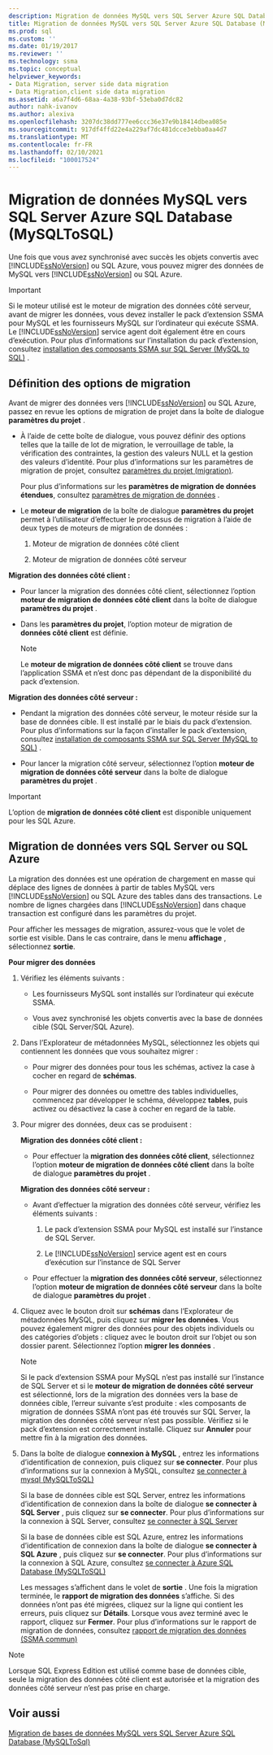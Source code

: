 ```yaml
---
description: Migration de données MySQL vers SQL Server Azure SQL Database (MySQLToSQL)
title: Migration de données MySQL vers SQL Server Azure SQL Database (MySQLToSQL) | Microsoft Docs
ms.prod: sql
ms.custom: ''
ms.date: 01/19/2017
ms.reviewer: ''
ms.technology: ssma
ms.topic: conceptual
helpviewer_keywords:
- Data Migration, server side data migration
- Data Migration,client side data migration
ms.assetid: a6a7f4d6-68aa-4a38-93bf-53eba0d7dc82
author: nahk-ivanov
ms.author: alexiva
ms.openlocfilehash: 3207dc38dd777ee6ccc36e37e9b18414dbea085e
ms.sourcegitcommit: 917df4ffd22e4a229af7dc481dcce3ebba0aa4d7
ms.translationtype: MT
ms.contentlocale: fr-FR
ms.lasthandoff: 02/10/2021
ms.locfileid: "100017524"
---
```

# <a name="migrating-mysql-data-into-sql-server---azure-sql-database-mysqltosql"></a>Migration de données MySQL vers SQL Server Azure SQL Database (MySQLToSQL)
Une fois que vous avez synchronisé avec succès les objets convertis avec [!INCLUDE[ssNoVersion](../../includes/ssnoversion-md.md)] ou SQL Azure, vous pouvez migrer des données de MySQL vers [!INCLUDE[ssNoVersion](../../includes/ssnoversion-md.md)] ou SQL Azure.  
  
> [!IMPORTANT]  
> Si le moteur utilisé est le moteur de migration des données côté serveur, avant de migrer les données, vous devez installer le pack d’extension SSMA pour MySQL et les fournisseurs MySQL sur l’ordinateur qui exécute SSMA. Le [!INCLUDE[ssNoVersion](../../includes/ssnoversion-md.md)] service agent doit également être en cours d’exécution. Pour plus d’informations sur l’installation du pack d’extension, consultez [installation des composants SSMA sur SQL Server (MySQL to SQL)](./installing-ssma-components-on-sql-server-mysqltosql.md) .  
  
## <a name="setting-migration-options"></a>Définition des options de migration  
Avant de migrer des données vers [!INCLUDE[ssNoVersion](../../includes/ssnoversion-md.md)] ou SQL Azure, passez en revue les options de migration de projet dans la boîte de dialogue **paramètres du projet** .  
  
-   À l’aide de cette boîte de dialogue, vous pouvez définir des options telles que la taille de lot de migration, le verrouillage de table, la vérification des contraintes, la gestion des valeurs NULL et la gestion des valeurs d’identité. Pour plus d’informations sur les paramètres de migration de projet, consultez [paramètres du projet (migration)](./project-settings-migration-mysqltosql.md).  
  
    Pour plus d’informations sur les **paramètres de migration de données étendues**, consultez [paramètres de migration de données](data-migration-settings-mysqltosql.md) .  
  
-   Le **moteur de migration** de la boîte de dialogue **paramètres du projet** permet à l’utilisateur d’effectuer le processus de migration à l’aide de deux types de moteurs de migration de données :  
  
    1.  Moteur de migration de données côté client  
  
    2.  Moteur de migration de données côté serveur  
  
**Migration des données côté client :**  
  
-   Pour lancer la migration des données côté client, sélectionnez l’option **moteur de migration de données côté client** dans la boîte de dialogue **paramètres du projet** .  
  
-   Dans les **paramètres du projet**, l’option moteur de migration de **données côté client** est définie.  
  
    > [!NOTE]  
    > Le **moteur de migration de données côté client** se trouve dans l’application SSMA et n’est donc pas dépendant de la disponibilité du pack d’extension.  
  
**Migration des données côté serveur :**  
  
-   Pendant la migration des données côté serveur, le moteur réside sur la base de données cible. Il est installé par le biais du pack d’extension. Pour plus d’informations sur la façon d’installer le pack d’extension, consultez [installation de composants SSMA sur SQL Server (MySQL to SQL)](./installing-ssma-components-on-sql-server-mysqltosql.md) .  
  
-   Pour lancer la migration côté serveur, sélectionnez l’option **moteur de migration de données côté serveur** dans la boîte de dialogue **paramètres du projet** .  
  
> [!IMPORTANT]  
> L’option de **migration de données côté client** est disponible uniquement pour les SQL Azure.  
  
## <a name="migrating-data-to-sql-server-or-sql-azure"></a>Migration de données vers SQL Server ou SQL Azure  
La migration des données est une opération de chargement en masse qui déplace des lignes de données à partir de tables MySQL vers [!INCLUDE[ssNoVersion](../../includes/ssnoversion-md.md)] ou SQL Azure des tables dans des transactions. Le nombre de lignes chargées dans [!INCLUDE[ssNoVersion](../../includes/ssnoversion-md.md)] dans chaque transaction est configuré dans les paramètres du projet.  
  
Pour afficher les messages de migration, assurez-vous que le volet de sortie est visible. Dans le cas contraire, dans le menu **affichage** , sélectionnez **sortie**.  
  
**Pour migrer des données**  
  
1.  Vérifiez les éléments suivants :  
  
    -   Les fournisseurs MySQL sont installés sur l’ordinateur qui exécute SSMA.  
  
    -   Vous avez synchronisé les objets convertis avec la base de données cible (SQL Server/SQL Azure).  
  
2.  Dans l’Explorateur de métadonnées MySQL, sélectionnez les objets qui contiennent les données que vous souhaitez migrer :  
  
    -   Pour migrer des données pour tous les schémas, activez la case à cocher en regard de **schémas**.  
  
    -   Pour migrer des données ou omettre des tables individuelles, commencez par développer le schéma, développez **tables**, puis activez ou désactivez la case à cocher en regard de la table.  
  
3.  Pour migrer des données, deux cas se produisent :  
  
    **Migration des données côté client :**  
  
    -   Pour effectuer la **migration des données côté client**, sélectionnez l’option **moteur de migration de données côté client** dans la boîte de dialogue **paramètres du projet** .  
  
    **Migration des données côté serveur :**  
  
    -   Avant d’effectuer la migration des données côté serveur, vérifiez les éléments suivants :  
  
        1.  Le pack d’extension SSMA pour MySQL est installé sur l’instance de SQL Server.  
  
        2.  Le [!INCLUDE[ssNoVersion](../../includes/ssnoversion-md.md)] service agent est en cours d’exécution sur l’instance de SQL Server  
  
    -   Pour effectuer la **migration des données côté serveur**, sélectionnez l’option **moteur de migration de données côté serveur** dans la boîte de dialogue **paramètres du projet** .  
  
4.  Cliquez avec le bouton droit sur **schémas** dans l’Explorateur de métadonnées MySQL, puis cliquez sur **migrer les données**. Vous pouvez également migrer des données pour des objets individuels ou des catégories d’objets : cliquez avec le bouton droit sur l’objet ou son dossier parent. Sélectionnez l’option **migrer les données** .  
  
    > [!NOTE]  
    > Si le pack d’extension SSMA pour MySQL n’est pas installé sur l’instance de SQL Server et si le **moteur de migration de données côté serveur** est sélectionné, lors de la migration des données vers la base de données cible, l’erreur suivante s’est produite : «les composants de migration de données SSMA n’ont pas été trouvés sur SQL Server, la migration des données côté serveur n’est pas possible. Vérifiez si le pack d’extension est correctement installé. Cliquez sur **Annuler** pour mettre fin à la migration des données.  
  
5.  Dans la boîte de dialogue **connexion à MySQL** , entrez les informations d’identification de connexion, puis cliquez sur **se connecter**. Pour plus d’informations sur la connexion à MySQL, consultez [se connecter à mysql &#40;MySQLToSQL&#41;](../../ssma/mysql/connect-to-mysql-mysqltosql.md)  
  
    Si la base de données cible est SQL Server, entrez les informations d’identification de connexion dans la boîte de dialogue **se connecter à SQL Server** , puis cliquez sur **se connecter**. Pour plus d’informations sur la connexion à SQL Server, consultez [se connecter à SQL Server](../sybase/connecting-to-sql-server-sybasetosql.md)  
  
    Si la base de données cible est SQL Azure, entrez les informations d’identification de connexion dans la boîte de dialogue **se connecter à SQL Azure** , puis cliquez sur **se connecter**. Pour plus d’informations sur la connexion à SQL Azure, consultez [se connecter à Azure SQL Database &#40;MySQLToSQL&#41;](../../ssma/mysql/connect-to-azure-sql-db-mysqltosql.md)  
  
    Les messages s’affichent dans le volet de **sortie** . Une fois la migration terminée, le **rapport de migration des données** s’affiche. Si des données n’ont pas été migrées, cliquez sur la ligne qui contient les erreurs, puis cliquez sur **Détails**. Lorsque vous avez terminé avec le rapport, cliquez sur **Fermer**. Pour plus d’informations sur le rapport de migration de données, consultez [rapport de migration des données (SSMA commun)](../sybase/data-migration-report-sybasetosql.md)  
  
> [!NOTE]  
> Lorsque SQL Express Edition est utilisé comme base de données cible, seule la migration des données côté client est autorisée et la migration des données côté serveur n’est pas prise en charge.  
  
## <a name="see-also"></a>Voir aussi  
[Migration de bases de données MySQL vers SQL Server Azure SQL Database &#40;MySQLToSql&#41;](../../ssma/mysql/migrating-mysql-databases-to-sql-server-azure-sql-db-mysqltosql.md)  
